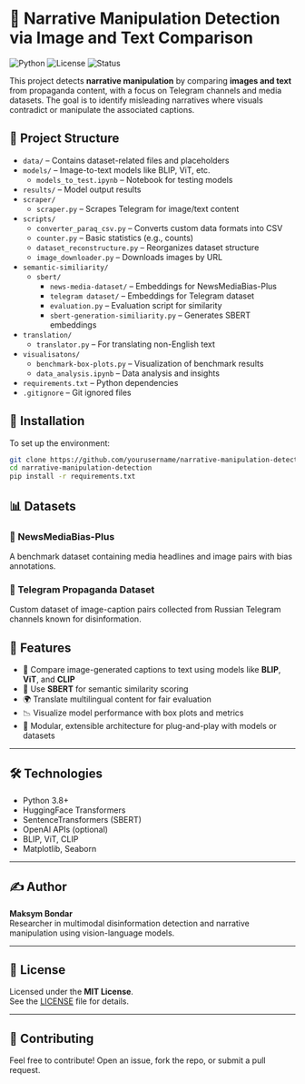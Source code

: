 # 🧠 Narrative Manipulation Detection via Image and Text Comparison

![Python](https://img.shields.io/badge/python-3.8+-blue)
![License](https://img.shields.io/badge/license-MIT-green)
![Status](https://img.shields.io/badge/status-research--project-yellow)

This project detects **narrative manipulation** by comparing **images and text** from propaganda content, with a focus on Telegram channels and media datasets. The goal is to identify misleading narratives where visuals contradict or manipulate the associated captions.


## 📁 Project Structure

- `data/` – Contains dataset-related files and placeholders  
- `models/` – Image-to-text models like BLIP, ViT, etc.  
  - `models_to_test.ipynb` – Notebook for testing models  
- `results/` – Model output results  
- `scraper/`  
  - `scraper.py` – Scrapes Telegram for image/text content  
- `scripts/`  
  - `converter_paraq_csv.py` – Converts custom data formats into CSV  
  - `counter.py` – Basic statistics (e.g., counts)  
  - `dataset_reconstructure.py` – Reorganizes dataset structure  
  - `image_downloader.py` – Downloads images by URL  
- `semantic-similiarity/`  
  - `sbert/`  
    - `news-media-dataset/` – Embeddings for NewsMediaBias-Plus  
    - `telegram dataset/` – Embeddings for Telegram dataset  
    - `evaluation.py` – Evaluation script for similarity  
    - `sbert-generation-similiarity.py` – Generates SBERT embeddings  
- `translation/`  
  - `translator.py` – For translating non-English text  
- `visualisatons/`  
  - `benchmark-box-plots.py` – Visualization of benchmark results  
  - `data_analysis.ipynb` – Data analysis and insights  
- `requirements.txt` – Python dependencies  
- `.gitignore` – Git ignored files


## 🔧 Installation

To set up the environment:

```bash
git clone https://github.com/yourusername/narrative-manipulation-detection.git
cd narrative-manipulation-detection
pip install -r requirements.txt
```

## 📊 Datasets

### 📰 NewsMediaBias-Plus  
A benchmark dataset containing media headlines and image pairs with bias annotations.

### 📡 Telegram Propaganda Dataset  
Custom dataset of image-caption pairs collected from Russian Telegram channels known for disinformation.


## 📌 Features

- 🧠 Compare image-generated captions to text using models like **BLIP**, **ViT**, and **CLIP**
- 🔎 Use **SBERT** for semantic similarity scoring
- 🌍 Translate multilingual content for fair evaluation
- 📉 Visualize model performance with box plots and metrics
- 🧰 Modular, extensible architecture for plug-and-play with models or datasets

---

## 🛠️ Technologies

- Python 3.8+
- HuggingFace Transformers
- SentenceTransformers (SBERT)
- OpenAI APIs (optional)
- BLIP, ViT, CLIP
- Matplotlib, Seaborn

---

## ✍️ Author

**Maksym Bondar**  
Researcher in multimodal disinformation detection and narrative manipulation using vision-language models.

---

## 📜 License

Licensed under the **MIT License**.  
See the [LICENSE](./LICENSE) file for details.

---

## 🤝 Contributing

Feel free to contribute! Open an issue, fork the repo, or submit a pull request.
